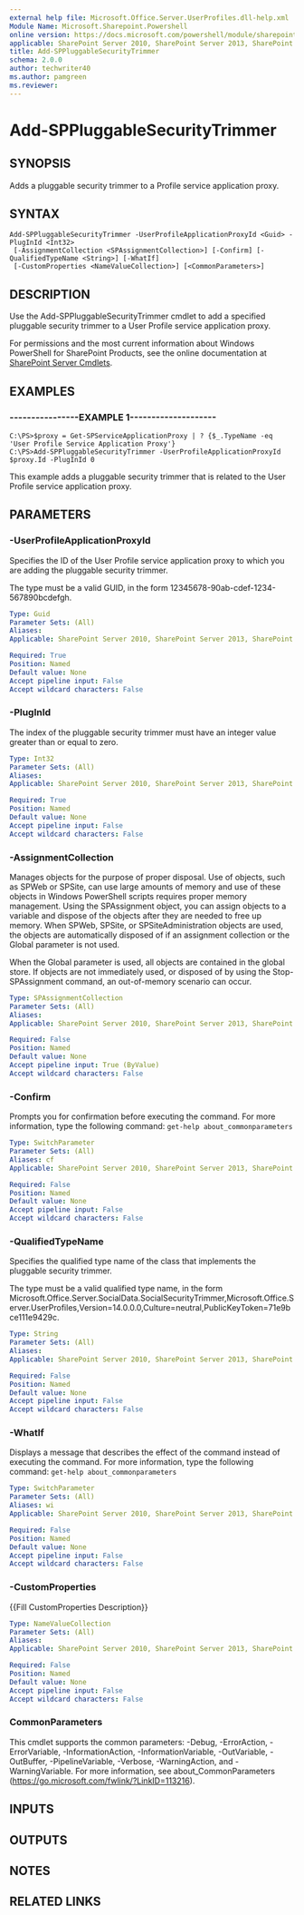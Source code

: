 ```yaml
---
external help file: Microsoft.Office.Server.UserProfiles.dll-help.xml
Module Name: Microsoft.Sharepoint.Powershell
online version: https://docs.microsoft.com/powershell/module/sharepoint-server/add-sppluggablesecuritytrimmer
applicable: SharePoint Server 2010, SharePoint Server 2013, SharePoint Server 2016, SharePoint Server 2019
title: Add-SPPluggableSecurityTrimmer
schema: 2.0.0
author: techwriter40
ms.author: pamgreen
ms.reviewer:
---
```


# Add-SPPluggableSecurityTrimmer

## SYNOPSIS
Adds a pluggable security trimmer to a Profile service application proxy.

## SYNTAX

```
Add-SPPluggableSecurityTrimmer -UserProfileApplicationProxyId <Guid> -PlugInId <Int32>
 [-AssignmentCollection <SPAssignmentCollection>] [-Confirm] [-QualifiedTypeName <String>] [-WhatIf]
 [-CustomProperties <NameValueCollection>] [<CommonParameters>]
```

## DESCRIPTION
Use the Add-SPPluggableSecurityTrimmer cmdlet to add a specified pluggable security trimmer to a User Profile service application proxy.

For permissions and the most current information about Windows PowerShell for SharePoint Products, see the online documentation at [SharePoint Server Cmdlets](https://docs.microsoft.com/powershell/sharepoint/sharepoint-server/sharepoint-server-cmdlets).

## EXAMPLES

### ----------------EXAMPLE 1-------------------- 
```
C:\PS>$proxy = Get-SPServiceApplicationProxy | ? {$_.TypeName -eq 'User Profile Service Application Proxy'}
C:\PS>Add-SPPluggableSecurityTrimmer -UserProfileApplicationProxyId $proxy.Id -PlugInId 0
```

This example adds a pluggable security trimmer that is related to the User Profile service application proxy.

## PARAMETERS

### -UserProfileApplicationProxyId
Specifies the ID of the User Profile service application proxy to which you are adding the pluggable security trimmer.

The type must be a valid GUID, in the form 12345678-90ab-cdef-1234-567890bcdefgh.

```yaml
Type: Guid
Parameter Sets: (All)
Aliases: 
Applicable: SharePoint Server 2010, SharePoint Server 2013, SharePoint Server 2016, SharePoint Server 2019

Required: True
Position: Named
Default value: None
Accept pipeline input: False
Accept wildcard characters: False
```

### -PlugInId
The index of the pluggable security trimmer must have an integer value greater than or equal to zero.

```yaml
Type: Int32
Parameter Sets: (All)
Aliases: 
Applicable: SharePoint Server 2010, SharePoint Server 2013, SharePoint Server 2016, SharePoint Server 2019

Required: True
Position: Named
Default value: None
Accept pipeline input: False
Accept wildcard characters: False
```

### -AssignmentCollection
Manages objects for the purpose of proper disposal.
Use of objects, such as SPWeb or SPSite, can use large amounts of memory and use of these objects in Windows PowerShell scripts requires proper memory management.
Using the SPAssignment object, you can assign objects to a variable and dispose of the objects after they are needed to free up memory.
When SPWeb, SPSite, or SPSiteAdministration objects are used, the objects are automatically disposed of if an assignment collection or the Global parameter is not used.

When the Global parameter is used, all objects are contained in the global store.
If objects are not immediately used, or disposed of by using the Stop-SPAssignment command, an out-of-memory scenario can occur.

```yaml
Type: SPAssignmentCollection
Parameter Sets: (All)
Aliases: 
Applicable: SharePoint Server 2010, SharePoint Server 2013, SharePoint Server 2016, SharePoint Server 2019

Required: False
Position: Named
Default value: None
Accept pipeline input: True (ByValue)
Accept wildcard characters: False
```

### -Confirm
Prompts you for confirmation before executing the command.
For more information, type the following command: `get-help about_commonparameters`

```yaml
Type: SwitchParameter
Parameter Sets: (All)
Aliases: cf
Applicable: SharePoint Server 2010, SharePoint Server 2013, SharePoint Server 2016, SharePoint Server 2019

Required: False
Position: Named
Default value: None
Accept pipeline input: False
Accept wildcard characters: False
```

### -QualifiedTypeName
Specifies the qualified type name of the class that implements the pluggable security trimmer.

The type must be a valid qualified type name, in the form Microsoft.Office.Server.SocialData.SocialSecurityTrimmer,Microsoft.Office.Server.UserProfiles,Version=14.0.0.0,Culture=neutral,PublicKeyToken=71e9bce111e9429c.

```yaml
Type: String
Parameter Sets: (All)
Aliases: 
Applicable: SharePoint Server 2010, SharePoint Server 2013, SharePoint Server 2016, SharePoint Server 2019

Required: False
Position: Named
Default value: None
Accept pipeline input: False
Accept wildcard characters: False
```

### -WhatIf
Displays a message that describes the effect of the command instead of executing the command.
For more information, type the following command: `get-help about_commonparameters`

```yaml
Type: SwitchParameter
Parameter Sets: (All)
Aliases: wi
Applicable: SharePoint Server 2010, SharePoint Server 2013, SharePoint Server 2016, SharePoint Server 2019

Required: False
Position: Named
Default value: None
Accept pipeline input: False
Accept wildcard characters: False
```

### -CustomProperties
{{Fill CustomProperties Description}}

```yaml
Type: NameValueCollection
Parameter Sets: (All)
Aliases: 
Applicable: SharePoint Server 2010, SharePoint Server 2013, SharePoint Server 2016, SharePoint Server 2019

Required: False
Position: Named
Default value: None
Accept pipeline input: False
Accept wildcard characters: False
```

### CommonParameters
This cmdlet supports the common parameters: -Debug, -ErrorAction, -ErrorVariable, -InformationAction, -InformationVariable, -OutVariable, -OutBuffer, -PipelineVariable, -Verbose, -WarningAction, and -WarningVariable. For more information, see about_CommonParameters (https://go.microsoft.com/fwlink/?LinkID=113216).

## INPUTS

## OUTPUTS

## NOTES

## RELATED LINKS

